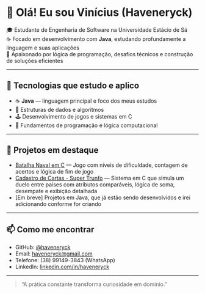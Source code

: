 # 👋 Olá! Eu sou Vinícius (Haveneryck)

🎓 Estudante de Engenharia de Software na Universidade Estácio de Sá  
☕ Focado em desenvolvimento com **Java**, estudando profundamente a linguagem e suas aplicações  
🧠 Apaixonado por lógica de programação, desafios técnicos e construção de soluções eficientes

---

## 🧰 Tecnologias que estudo e aplico

- ☕ **Java** — linguagem principal e foco dos meus estudos
- 🧠 Estruturas de dados e algoritmos
- 🕹️ Desenvolvimento de jogos e sistemas em C
- 📘 Fundamentos de programação e lógica computacional

---

## 📌 Projetos em destaque

- [Batalha Naval em C](https://github.com/haveneryck/batalha-naval-em-c) — Jogo com níveis de dificuldade, contagem de acertos e lógica de fim de jogo  
- [Cadastro de Cartas - Super Trunfo](https://github.com/haveneryck/cadastro-cartas-haveneryck) — Sistema em C que simula um duelo entre países com atributos comparáveis, lógica de soma, desempate e exibição detalhada  
- [Em breve] Projetos em Java, que já estão sendo desenvolvidos e irei adicionando conforme for criando

---

## 📫 Como me encontrar

- GitHub: [@haveneryck](https://github.com/haveneryck)
- Email: haveneryck@gmail.com
- Telefone: (38) 99149-3843 (WhatsApp)
- LinkedIn: [linkedin.com/in/haveneryck](https://linkedin.com/in/haveneryck) 

---

> “A prática constante transforma curiosidade em domínio.”
